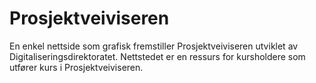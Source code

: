 # Prosjektveiviseren
En enkel nettside som grafisk fremstiller Prosjektveiviseren utviklet av Digitaliseringsdirektoratet. Nettstedet er en ressurs for kursholdere som utfører kurs i Prosjektveiviseren.
